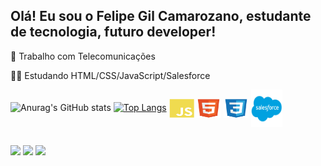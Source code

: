 ## Olá! Eu sou o Felipe Gil Camarozano, estudante de tecnologia, futuro developer!

💼 Trabalho com Telecomunicações

👨‍🎓 Estudando HTML/CSS/JavaScript/Salesforce

![Anurag's GitHub stats](https://github-readme-stats.vercel.app/api?username=felipe-gil&show_icons=true&theme=tokyonight)
[![Top Langs](https://github-readme-stats.vercel.app/api/top-langs/?username=felipegil&anuraghazra&layout=compact)](https://github.com/anuraghazra/github-readme-stats)
  <img align="center" alt="Felipe-Js" height="30" width="40" src="https://raw.githubusercontent.com/devicons/devicon/master/icons/javascript/javascript-plain.svg">
  <img align="center" alt="Felipe-HTML" height="30" width="40" src="https://raw.githubusercontent.com/devicons/devicon/master/icons/html5/html5-original.svg">
  <img align="center" alt="Felipe-CSS" height="30" width="40" src="https://raw.githubusercontent.com/devicons/devicon/master/icons/css3/css3-original.svg">
  <img align="center" alt="Felipe-SALESFORCE" height="60" width="50" src="https://raw.githubusercontent.com/devicons/devicon/master/icons/salesforce/salesforce-original.svg">
  
</div>

##

<div>
<a href="https://www.linkedin.com/in/felipe-gil-camarozano-0a78a9229/" target="_blank"><img src="https://img.shields.io/badge/-LinkedIn-%230077B5?style=for-the-badge&logo=linkedin&logoColor=white" target="_blank"></a> 
  <a href="https://www.instagram.com/felipegil86/" target="_blank"><img src="https://img.shields.io/badge/-Instagram-%23E4405F?style=for-the-badge&logo=instagram&logoColor=white" target="_blank"></a>
  <a href = "mailto:felipegil_86@hotmail.com"><img src="https://img.shields.io/badge/-Hotmail-%23333?style=for-the-badge&logo=gmail&logoColor=white" target="_blank"></a>
  
</div>
  

 
          
